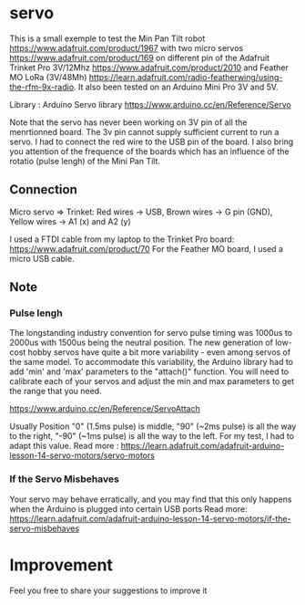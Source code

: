 # servo
This is a small exemple to test the Min Pan Tilt robot https://www.adafruit.com/product/1967 with two micro servos https://www.adafruit.com/product/169 on different pin of the Adafruit Trinket Pro 3V/12Mhz https://www.adafruit.com/product/2010 and Feather MO LoRa (3V/48Mh) https://learn.adafruit.com/radio-featherwing/using-the-rfm-9x-radio. It also been tested on an Arduino Mini Pro 3V and 5V.

Library : Arduino Servo library https://www.arduino.cc/en/Reference/Servo

Note that the servo has never been working on 3V pin of all the menrtionned board. The 3v pin cannot supply sufficient current to run a servo. I had to connect the red wire to the USB pin of the board. I also bring you attention of the frequence of the boards which has an influence of the rotatio (pulse lengh) of the Mini Pan Tilt.

## Connection
Micro servo => Trinket:
Red wires -> USB,
Brown wires -> G pin (GND),
Yellow wires -> A1 (x) and A2 (y)

I used a FTDI cable from my laptop to the Trinket Pro board: https://www.adafruit.com/product/70
For the Feather MO board, I used a micro USB cable.


## Note
### Pulse lengh
The longstanding industry convention for servo pulse timing was 1000us to 2000us with 1500us being the neutral position. The new generation of low-cost hobby servos have quite a bit more variability - even among servos of the same model. To accommodate this variability, the Arduino library had to add 'min' and 'max' parameters to the "attach()" function. You will need to calibrate each of your servos and adjust the min and max parameters to get the range that you need. 

https://www.arduino.cc/en/Reference/ServoAttach

Usually Position "0" (1.5ms pulse) is middle, "90" (~2ms pulse) is all the way to the right, "-90" (~1ms pulse) is all the way to the left.
For my test, I had to adapt this value.
Read more : https://learn.adafruit.com/adafruit-arduino-lesson-14-servo-motors/servo-motors



### If the Servo Misbehaves
Your servo may behave erratically, and you may find that this only happens when the Arduino is plugged into certain USB ports
Read more: https://learn.adafruit.com/adafruit-arduino-lesson-14-servo-motors/if-the-servo-misbehaves 

# Improvement
Feel you free to share your suggestions to improve it
